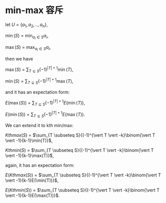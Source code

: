 # min-max 容斥

let $U$ = {$a_1, a_2, .., a_n$},

$\min(S)$ = $\min_{a_i \in S}{a_i}$,

$\max(S)$ = $\max_{a_i \in S}{a_i}$,

then we have

$\max(S)$ = $\sum_{T \subseteq S}{(-1)^{\vert T \vert +1}\min(T)}$,

$\min(S)$ = $\sum_{T \subseteq S}{(-1)^{\vert T \vert +1}\max(T)}$,

and it has an expectation form:

$E(\max(S))$ = $\sum_{T \subseteq S}{(-1)^{\vert T \vert +1}E(\min(T))}$,

$E(\min(S))$ = $\sum_{T \subseteq S}{(-1)^{\vert T \vert +1}E(\max(T))}$.

We can extend it to kth min/max:

$Kthmax(S)$ = $\sum_{T \subseteq S}{(-1)^{\vert T \vert -k}\binom{\vert T \vert -1}{k-1}\min(T)}$,

$Kthmin(S)$ = $\sum_{T \subseteq S}{(-1)^{\vert T \vert -k}\binom{\vert T \vert -1}{k-1}\max(T)}$,

again, it has an expectation form:

$E(Kthmax(S))$ = $\sum_{T \subseteq S}{(-1)^{\vert T \vert -k}\binom{\vert T \vert -1}{k-1}E(\min(T))}$,

$E(Kthmin(S))$ = $\sum_{T \subseteq S}{(-1)^{\vert T \vert -k}\binom{\vert T \vert -1}{k-1}E(\max(T))}$.

